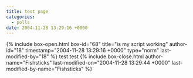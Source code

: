 ```yaml
---
title: test page
categories:
  - polls
date: 2004-11-28 13:29:16 +0000
---
```

{% include box-open.html box-id="68" title="is my script working" author-id="18" timestamp="2004-11-28 13:29:16 +0000" type="norm" last-modified-by="18" %}
test test
{% include box-close.html author-name="Fishsticks" last-modified-on="2004-11-28 13:29:44 +0000" last-modified-by-name="Fishsticks" %}
